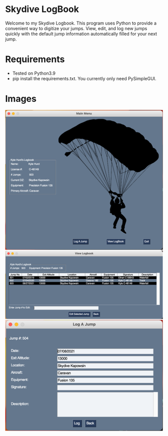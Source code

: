 # Skydive LogBook

Welcome to my Skydive Logbook. This program uses Python to provide a convenient way to digitize your jumps. View, edit, and log new jumps quickly with the default jump information automatically filled for your next jump.

# Requirements

- Tested on Python3.9
- pip install the requirements.txt. You currently only need PySimpleGUI.

# Images

![Screenshot](img/home_page.png)
![Screenshot](img/view_logbook.png)
![Screenshot](img/log_jump.png)
